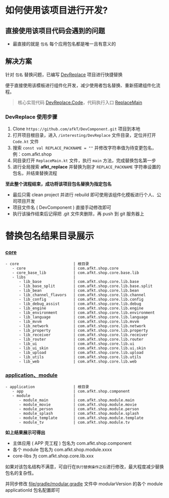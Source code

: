 # 如何使用该项目进行开发?

## 直接使用该项目代码会遇到的问题

* 最直接的就是 `包名` 每个应用包名都是唯一且有意义的

## 解决方案

针对 `包名` 替换问题，已编写 [DevReplace][DevReplace] 项目进行快捷替换

便于直接使用该模板进行组件化开发，减少使用者包名替换、重新搭建组件化流程。

> 核心实现代码 [DevReplace.Code][DevReplace.Code]，代码执行入口 [ReplaceMain][ReplaceMain]

### DevReplace 使用步骤

1. Clone `https://github.com/afkT/DevComponent.git` 项目到本地
2. 打开项目根目录，进入 `/interesting/DevReplace` 文件目录，定位并打开 `Code.kt` 文件
3. 搜索 `const val REPLACE_PACKNAME = ""` 并修改字符串值为待变更包名，例：com.afkt.shop
4. 同目录打开 `ReplaceMain.kt` 文件，执行 `main` 方法，完成替换包名第一步
5. 进行全局搜索 **afkt_replace** 并替换为刚才 `REPLACE_PACKNAME` 字符串设置的包名，并结束替换流程

**至此整个流程结束，成功将该项目包名替换为指定包名**

* 最后只需 clean project 并进行 rebuild 即可使用该组件化模板进行个人、公司项目开发
* 项目文件名 ( DevComponent ) 直接手动修改即可
* 执行该操作结束后记得把 .git 文件夹删除，再 push 到 git 服务器上

# 替换包名结果目录展示

### [core][DevComponent.Core]

```
- core                        | 根目录
   - core                     | com.afkt.shop.core
   - core_base_lib            | com.afkt.shop.core.base.lib
   - libs                     | 
      - lib_base              | com.afkt.shop.core.lib.base
      - lib_base_split        | com.afkt.shop.core.lib.base.split
      - lib_bean              | com.afkt.shop.core.lib.bean
      - lib_channel_flavors   | com.afkt.shop.core.lib.channel
      - lib_config            | com.afkt.shop.core.lib.config
      - lib_debug_assist      | com.afkt.shop.core.lib.debug
      - lib_engine            | com.afkt.shop.core.lib.engine
      - lib_environment       | com.afkt.shop.core.lib.environment
      - lib_language          | com.afkt.shop.core.lib.language
      - lib_mvvm              | com.afkt.shop.core.lib.mvvm
      - lib_network           | com.afkt.shop.core.lib.network
      - lib_property          | com.afkt.shop.core.lib.property
      - lib_receiver          | com.afkt.shop.core.lib.receiver
      - lib_router            | com.afkt.shop.core.lib.router
      - lib_ui                | com.afkt.shop.core.lib.ui
      - lib_ui_skin           | com.afkt.shop.core.lib.ui.skin
      - lib_upload            | com.afkt.shop.core.lib.upload
      - lib_utils             | com.afkt.shop.core.lib.utils
      - lib_web               | com.afkt.shop.core.lib.web
```

### [application、module][DevComponent.Application]

```
- application                 | 根目录
   - app                      | com.afkt.shop.component
   - module                   | 
      - module_main           | com.afkt.shop.module.main
      - module_movie          | com.afkt.shop.module.movie
      - module_person         | com.afkt.shop.module.person
      - module_splash         | com.afkt.shop.module.splash
      - module_template       | com.afkt.shop.module.template
      - module_tv             | com.afkt.shop.module.tv
```

**如上结果展示可得出**

* 主体应用 ( APP 壳工程 ) 包名为 com.afkt.shop.component
* 各个 module 包名为 com.afkt.shop.module.xxxx
* core-libs 为 com.afkt.shop.core.lib.xxx

如果对该包名结构不满意，可自行在`执行替换操作之后`进行修改，最大程度减少替换包名的复杂性。

并同步修改 [file/gradle/modular.gradle][modular.gradle] 文件中 modularVersion 的各个 module applicationId 包名配置即可





[DevReplace]: https://github.com/afkT/DevComponent/blob/therouter/interesting
[ReplaceMain]: https://github.com/afkT/DevComponent/blob/therouter/interesting/DevReplace/src/main/java/afkt_replace/replace/ReplaceMain.kt
[DevReplace.Code]: https://github.com/afkT/DevComponent/blob/therouter/interesting/DevReplace/src/main/java/afkt_replace/replace/Code.kt
[DevComponent.Core]: https://github.com/afkT/DevComponent/blob/therouter/component/core
[DevComponent.Application]: https://github.com/afkT/DevComponent/blob/therouter/application
[modular.gradle]: https://github.com/afkT/DevComponent/blob/therouter/file/gradle/modular.gradle